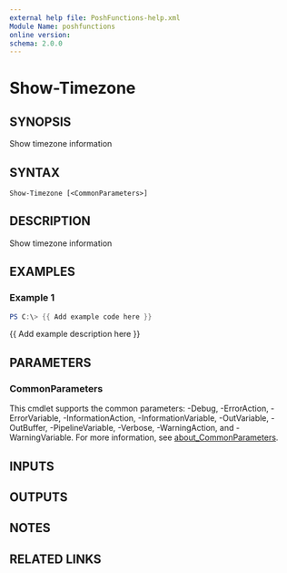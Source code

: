 ```yaml
---
external help file: PoshFunctions-help.xml
Module Name: poshfunctions
online version:
schema: 2.0.0
---
```


# Show-Timezone

## SYNOPSIS
Show timezone information

## SYNTAX

```
Show-Timezone [<CommonParameters>]
```

## DESCRIPTION
Show timezone information

## EXAMPLES

### Example 1
```powershell
PS C:\> {{ Add example code here }}
```

{{ Add example description here }}

## PARAMETERS

### CommonParameters
This cmdlet supports the common parameters: -Debug, -ErrorAction, -ErrorVariable, -InformationAction, -InformationVariable, -OutVariable, -OutBuffer, -PipelineVariable, -Verbose, -WarningAction, and -WarningVariable. For more information, see [about_CommonParameters](http://go.microsoft.com/fwlink/?LinkID=113216).

## INPUTS

## OUTPUTS

## NOTES

## RELATED LINKS
